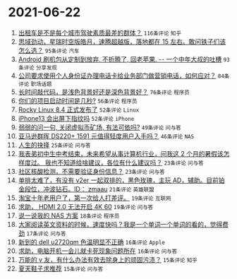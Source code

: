 # 2021-06-22

1. [出租车是不是每个城市驾驶素质最差的群体？](https://www.v2ex.com/t/784977) `116条评论` `知乎`
1. [思域劲动，星瑞时空版皓月，速腾超越版，落地都在 15 左右。敢问铁子们该怎么选？](https://www.v2ex.com/t/784974) `95条评论` `汽车`
1. [Android 刷机包从定制到放弃. 不折腾了, 回老苹果. -- 一个中年大叔的吐槽](https://www.v2ex.com/t/784982) `93条评论` `分享发现`
1. [公司要求使用个人身份证办理电话卡给业务部门做营销电话，如何应对？](https://www.v2ex.com/t/785080) `84条评论` `职场话题`
1. [长时间敲代码，是浅色背景好还是深色背景好？](https://www.v2ex.com/t/785006) `76条评论` `程序员`
1. [你们的项目启动时间是几秒?](https://www.v2ex.com/t/785066) `56条评论` `程序员`
1. [Rocky Linux 8.4 正式发布了](https://www.v2ex.com/t/785010) `52条评论` `Linux`
1. [iPhone13 会出屏下指纹吗](https://www.v2ex.com/t/785091) `52条评论` `iPhone`
1. [弱弱的问一句, 关闭虚拟币矿场, 有法可依吗?](https://www.v2ex.com/t/785154) `49条评论` `问与答`
1. [亚马逊群晖 DS220+ 1591 元值得轻度用户入手吗？](https://www.v2ex.com/t/784971) `46条评论` `NAS`
1. [人生的抉择](https://www.v2ex.com/t/785016) `25条评论` `问与答`
1. [我表弟初中生中考结束，未来希望从事计算机行业，问我这 2 个月的暑假该怎样度过。 我也不知道给啥建议，各位有什么建议吗？](https://www.v2ex.com/t/785142) `23条评论` `问与答`
1. [社区核酸检测，不需要验证身份信息？](https://www.v2ex.com/t/784970) `23条评论` `问与答`
1. [单排太难了，有没有 v2er 一起双排的，黑色玫瑰，主玩 AD，辅助。目前铂金段位，冲波钻石。ID： zmaau](https://www.v2ex.com/t/785011) `21条评论` `英雄联盟`
1. [淘宝十年老用户了，第一次给人打差评。](https://www.v2ex.com/t/785156) `19条评论` `互联网`
1. [求助， HDMI 2.0 无法开启 4K 60](https://www.v2ex.com/t/784990) `19条评论` `问与答`
1. [说一说我的 NAS 方案](https://www.v2ex.com/t/784975) `18条评论` `程序员`
1. [大家阅读英文资料的时候，速度快吗？我是一个单词一个单词的看的，觉得费劲](https://www.v2ex.com/t/785041) `17条评论` `问与答`
1. [新到的 dell u2720qm 色温明显不正确](https://www.v2ex.com/t/785009) `16条评论` `Apple`
1. [求助，电脑开机一会儿就卡死现象问题所在](https://www.v2ex.com/t/784991) `16条评论` `问与答`
1. [万能的 v 友，有什么办法有效去除身上的顽固污渍？](https://www.v2ex.com/t/785145) `15条评论` `知乎`
1. [夏天鞋子求推荐](https://www.v2ex.com/t/785108) `15条评论` `问与答`
